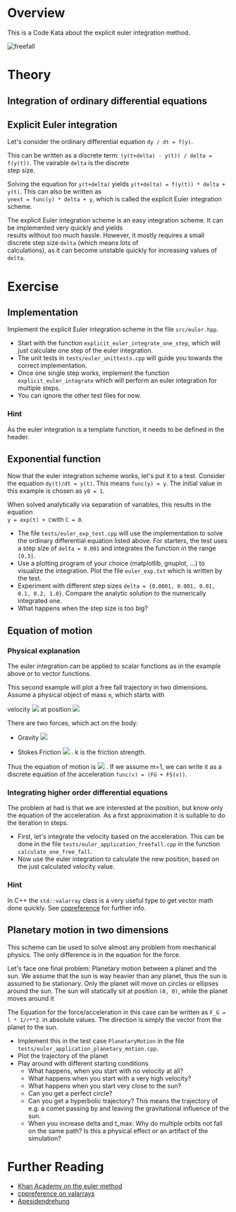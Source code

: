 # Overview

This is a Code Kata about the explicit euler integration method.

![freefall](https://user-images.githubusercontent.com/2394228/127532066-307e5730-b9d3-4150-8f11-ea57fa98b099.png)

# Theory

## Integration of ordinary differential equations

## Explicit Euler integration

Let's consider the ordinary differential equation `dy / dt = f(y)`.

This can be written as a discrete term: `(y(t+delta) - y(t)) / delta = f(y(t))`. The vairable `delta` is the discrete  
step size.

Solving the equation for `y(t+delta)` yields `y(t+delta) = f(y(t)) * delta + y(t)`. This can also be written as  
`ynext = func(y) * delta + y`, which is called the explicit Euler integration scheme.

The explicit Euler integration scheme is an easy integration scheme. It can be implemented very quickly and yields  
results without too much hassle. However, it mostly requires a small discrete step size `delta` (which means lots of  
calculations), as it can become unstable quickly for increasing values of `delta`.

# Exercise

## Implementation

Implement the explicit Euler integration scheme in the file `src/euler.hpp`.

* Start with the function `explicit_euler_integrate_one_step`, which will just calculate one step of the euler
  integration.
* The unit tests in `tests/euler_unittests.cpp` will guide you towards the correct implementation.
* Once one single step works, implement the function `explicit_euler_integrate` which will perform an euler integration
  for multiple steps.
* You can ignore the other test files for now.

### Hint

As the euler integration is a template function, it needs to be defined in the header.

## Exponential function

Now that the euler integration scheme works, let's put it to a test. Consider the equation  `dy(t)/dt = y(t)`. This
means `func(y) = y`. The initial value in this example is chosen as `y0 = 1`.

When solved analytically via separation of variables, this results in the equation  
`y = exp(t) + C`with `C = 0`.

- The file `tests/euler_exp_test.cpp` will use the implementation to solve the ordinary differential equation listed
  above. For starters, the test uses a step size of `delta = 0.001` and integrates the function in the range `[0,3]`.
- Use a plotting program of your choice (matplotlib, gnuplot, ...) to visualize the integration. Plot the
  file `euler_exp.txt` which is written by the test.
- Experiment with different step sizes `delta = {0.0001, 0.001, 0.01, 0.1, 0.2, 1.0}`. Compare the analytic solution to
  the  numerically integrated one.
- What happens when the step size is too big?

## Equation of motion

### Physical explanation

The euler integration can be applied to scalar functions as in the example above or to vector functions.

This second example will plot a free fall trajectory in two dimensions. Assume a physical object of mass `m`, which
starts with

velocity <img src="https://render.githubusercontent.com/render/math?math=%24%5Cvec%7Bv_0%7D%20%3D%20%5Cbegin%7Bpmatrix%7Dv_%7Bx0%7D%20%5C%5C%20v_%7By0%7D%5Cend%7Bpmatrix%7D%24">
at
position <img src="https://render.githubusercontent.com/render/math?math=%24%5Cvec%7Bp_0%7D%20%3D%20%5Cbegin%7Bpmatrix%7Dp_%7Bx0%7D%20%5C%5C%20p_%7By0%7D%5Cend%7Bpmatrix%7D%24">

There are two forces, which act on the body:

- Gravity <img src="https://render.githubusercontent.com/render/math?math=%24%5Cvec%7BF_G%7D%20%3D%20%5Cbegin%7Bpmatrix%7D0%20%5C%5C%20-9.81%5Cend%7Bpmatrix%7D%24">

- Stokes Friction <img src="https://render.githubusercontent.com/render/math?math=%24%5Cvec%7BF_S%7D%20%3D%20-k%5Cvec%7Bv%7D%24">
  . k is the friction strength.

Thus the equation of motion
is <img src="https://render.githubusercontent.com/render/math?math=%24%5Cvec%7BF%7D%20%3D%20%5Cvec%7BF_G%7D%20%2B%20%5Cvec%7BF_S%7D%20%3D%20m%20%5Ccdot%20%5Cvec%7Ba%7D%20%3D%20m%20%5Ccdot%20%5Cdot%7B%5Cvec%7Bv%7D%7D%24">
. If we assume m=1, we can write it as a discrete equation of the acceleration `func(v) = (FG + FS(v))`.

### Integrating higher order differential equations

The problem at had is that we are interested at the position, but know only the equation of the acceleration. As a first
approximation it is suitable to do the iteration in steps.

* First, let's integrate the velocity based on the acceleration. This can be done in the
  file `tests/euler_application_freefall.cpp` in the function `calculate_one_free_fall`.
* Now use the euler integration to calculate the new position, based on the just calculated velocity value.

### Hint

In C++ the `std::valarray` class is a very useful type to get vector math done quickly.
See [cppreference](https://en.cppreference.com/w/cpp/numeric/valarray) for further info.

## Planetary motion in two dimensions

This scheme can be used to solve almost any problem from mechanical physics. The only difference is in the equation for
the force.

Let's face one final problem: Planetary motion between a planet and the sun. We assume that the sun is way heavier than
any planet, thus the sun is assumed to be stationary. Only the planet will move on circles or ellipses around the sun.
The sun will statically sit at position `(0, 0)`, while the planet moves around it

The Equation for the force/acceleration in this case can be written as `F_G = l * 1/r**2`. in absolute values. The
direction is simply the vector from the planet to the sun.

* Implement this in the test case `PlanetaryMotion` in the file `tests/euler_application_planetary_motion.cpp`.
* Plot the trajectory of the planet
* Play around with different starting conditions.
    * What happens, when you start with no velocity at all?
    * What happens when you start with a very high velocity?
    * What happens when you start very close to the sun?
    * Can you get a perfect circle?
    * Can you get a hyperbolic trajectory? This means the trajectory of e.g. a comet passing by and leaving the
      gravitational influence of the sun.
    * When you increase delta and t_max: Why do multiple orbits not fall on the same path? Is this a physical effect or
      an artifact of the simulation?

# Further Reading

* [Khan Academy on the euler method](https://www.youtube.com/watch?v=q87L9R9v274&ab_channel=FireflyLectures)
* [cppreference on valarrays](https://en.cppreference.com/w/cpp/numeric/valarray)
* [Apesidendrehung](https://www.relativity.li/de/epstein/lesen/i0_de/i1_de)